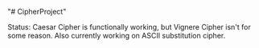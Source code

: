 "# CipherProject" 

Status: Caesar Cipher is functionally working, but Vignere Cipher isn't for some reason. Also currently working on ASCII substitution cipher. 

